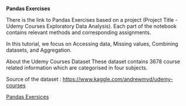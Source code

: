 **Pandas Exercises**

There is the link to Pandas Exercises based on a project (Project Title - Udemy Courses Exploratory Data Analysis). Each part of the notebook contains relevant methods and corresponding assignments.

In this tutorial, we focus on Accessing data, Missing values, Combining datasets, and Aggregation.

About the Udemy Courses Dataset
These dataset contains 3678 course related information which are categorised in four subjects.

Source of the dataset : https://www.kaggle.com/andrewmvd/udemy-courses

[Pandas Exersices](https://github.com/HamidBekamiri/Data_Science_Handbook/blob/main/Exercises_06092022.ipynb)
